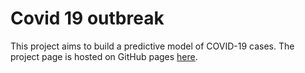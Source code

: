 # Covid 19 outbreak

This project aims to build a predictive model of COVID-19 cases. The project page is hosted on GitHub pages [here](https://francouee.github.io/covid-19/).

